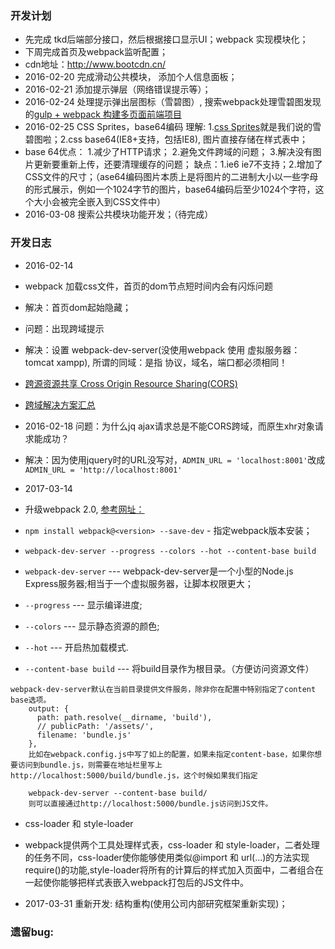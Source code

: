 ### 开发计划
* 先完成 tkd后端部分接口，然后根据接口显示UI；webpack 实现模块化；
* 下周完成首页及webpack监听配置；
* cdn地址：http://www.bootcdn.cn/
* 2016-02-20 完成滑动公共模块， 添加个人信息面板；
* 2016-02-21 添加提示弹层（网络错误提示等）；
* 2016-02-24 处理提示弹出层图标（雪碧图）, 搜索webpack处理雪碧图发现的[gulp + webpack 构建多页面前端项目](https://segmentfault.com/a/1190000003969465?_ea=441560)
* 2016-02-25 CSS Sprites，base64编码 理解: 1.[css Sprites](http://baike.baidu.com/link?url=lN45Y6tRGnuyJd8FxIJeWCKnBk90DwgGNiz4k2B653lqSURYfobyS1GIkkRSNDAdvlbWWL7GGFjXAsMXotdNrK)就是我们说的雪碧图啦；2.css base64(IE8+支持，包括IE8), 图片直接存储在样式表中；
* base 64优点： 1.减少了HTTP请求； 2.避免文件跨域的问题； 3.解决没有图片更新要重新上传，还要清理缓存的问题；
缺点：1.ie6 ie7不支持；2.增加了CSS文件的尺寸；（ase64编码图片本质上是将图片的二进制大小以一些字母的形式展示，例如一个1024字节的图片，base64编码后至少1024个字符，这个大小会被完全嵌入到CSS文件中）
* 2016-03-08 搜索公共模块功能开发；（待完成）

### 开发日志
* 2016-02-14
* webpack 加载css文件，首页的dom节点短时间内会有闪烁问题
* 解决：首页dom起始隐藏；
* 问题：出现跨域提示
* 解决：设置 webpack-dev-server(没使用webpack 使用 虚拟服务器：tomcat xampp), 所谓的同域：是指 协议，域名，端口都必须相同！
* [跨源资源共享 Cross Origin Resource Sharing(CORS)](http://twlidong.github.io/blog/2013/12/22/kua-yuan-zi-yuan-gong-xiang-cross-origin-resource-sharing-cors/)
* [跨域解决方案汇总](http://www.cnblogs.com/think/archive/2010/06/23/1763616.html)
* 2016-02-18 问题：为什么jq ajax请求总是不能CORS跨域，而原生xhr对象请求能成功？
* 解决：因为使用jquery时的URL没写对，`ADMIN_URL = 'localhost:8001'`改成`ADMIN_URL = 'http://localhost:8001'`


* 2017-03-14
* 升级webpack 2.0, [参考网址：](http://www.css88.com/doc/webpack2/guides/migrating/)
* `npm install webpack@<version> --save-dev` - 指定webpack版本安装；

* `webpack-dev-server --progress --colors --hot --content-base build`
* `webpack-dev-server`  --- webpack-dev-server是一个小型的Node.js Express服务器;相当于一个虚拟服务器，让脚本权限更大；
* `--progress`  --- 显示编译进度;
* `--colors`  --- 显示静态资源的颜色;
* `--hot` --- 开启热加载模式.
* `--content-base build` --- 将build目录作为根目录。（方便访问资源文件）
```
webpack-dev-server默认在当前目录提供文件服务，除非你在配置中特别指定了content base选项。
    output: {
      path: path.resolve(__dirname, 'build'),
      // publicPath: '/assets/',
      filename: 'bundle.js'
    },
    比如在webpack.config.js中写了如上的配置，如果未指定content-base，如果你想要访问到bundle.js，则需要在地址栏里写上http://localhost:5000/build/bundle.js，这个时候如果我们指定

    webpack-dev-server --content-base build/
    则可以直接通过http://localhost:5000/bundle.js访问到JS文件。
```
* css-loader  和 style-loader
* webpack提供两个工具处理样式表，css-loader 和 style-loader，二者处理的任务不同，css-loader使你能够使用类似@import 和 url(...)的方法实现 require()的功能,style-loader将所有的计算后的样式加入页面中，二者组合在一起使你能够把样式表嵌入webpack打包后的JS文件中。

* 2017-03-31 重新开发: 结构重构(使用公司内部研究框架重新实现)；

### 遗留bug:
